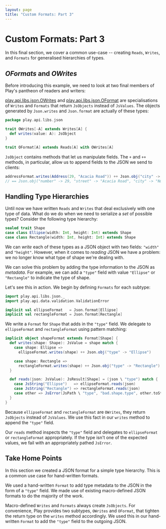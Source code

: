 ```yaml
---
layout: page
title: "Custom Formats: Part 3"
---
```


# Custom Formats: Part 3

In this final section, we cover a common use-case -- creating `Reads`, `Writes`, and `Formats` for generalised hierarchies of types.

## *OFormats* and *OWrites*

Before introducing this example, we need to look at two final members of Play's pantheon of readers and writers:

[play.api.libs.json.OWrites] and [play.api.libs.json.OFormat] are specialisations of `Writes` and `Formats` that return `JsObjects` instead of `JsValues`. The objects generated by `Json.writes` and `Json.format` are actually of these types:

~~~ scala
package play.api.libs.json

trait OWrites[-A] extends Writes[A] {
  def writes(value: A): JsObject
}

trait OFormat[A] extends Reads[A] with OWrites[A]
~~~

`JsObject` contains methods that let us manipulate fields. The `+` and `++` methods, in particular, allow us to append fields to the JSON we send to clients:

~~~ scala
addressFormat.writes(Address(29, "Acacia Road")) ++ Json.obj("city" -> "Nuttytown")
// == Json.obj("number" -> 29, "street" -> "Acacia Road", "city" -> "Nuttytown")
~~~

[play.api.libs.json.OWrites]: https://playframework.com/documentation/2.3.x/api/scala/index.html#play.api.libs.json.OWrites
[play.api.libs.json.OFormat]: https://playframework.com/documentation/2.3.x/api/scala/index.html#play.api.libs.json.OFormat

## Handling Type Hierarchies

Until now we have written `Reads` and `Writes` that deal exclusively with one type of data. What do we do when we need to serialize a *set* of possible types? Consider the following type hierarchy:

~~~ scala
sealed trait Shape
case class Ellipse(width: Int, height: Int) extends Shape
case class Rectangle(width: Int, height: Int) extends Shape
~~~

We can *write* each of these types as a JSON object with two fields: `"width"` and `"height"`. However, when it comes to *reading* JSON we have a problem: we no longer know what type of shape we're dealing with.

We can solve this problem by adding the type information to the JSON as *metadata*. For example, we can add a `"type"` field with value `"Ellipse"` or `"Rectangle"` to indicate the type of shape.

Let's see this in action. We begin by defining `Formats` for each subtype:

~~~ scala
import play.api.libs.json._
import play.api.data.validation.ValidationError

implicit val ellipseFormat   = Json.format[Ellipse]
implicit val rectangleFormat = Json.format[Rectangle]
~~~

We write a `Format` for `Shape` that adds in the `"type"` field. We delegate to `ellipseFormat` and `rectangleFormat` using pattern matching:

~~~ scala
implicit object shapeFormat extends Format[Shape] {
  def writes(shape: Shape): JsValue = shape match {
    case shape: Ellipse =>
      ellipseFormat.writes(shape) ++ Json.obj("type" -> "Ellipse")

    case shape: Rectangle =>
      rectangleFormat.writes(shape) ++ Json.obj("type" -> "Rectangle")
  }

  def reads(json: JsValue): JsResult[Shape] = (json \ "type") match {
    case JsString("Ellipse")   => ellipseFormat.reads(json)
    case JsString("Rectangle") => rectangleFormat.reads(json)
    case other => JsError(JsPath \ "type", "bad.shape.type", other.toString)
  }
}
~~~

Because `ellipseFormat` and `rectangleFormat` are `OWrites`, they return `JsObjects` instead of `JsValues`. We use this fact in our `writes` method to append the `"type"` field.

Our `reads` method inspects the `"type"` field and delegates to `ellipseFormat` or `rectangleFormat` appropriately. If the type isn't one of the expected values, we fail with an appropriately pathed `JsError`.

## Take Home Points

In this section we created a JSON format for a simple type hierarchy. This is a common use case for hand-written formats.

We used a hand-written `Format` to add type metadata to the JSON in the form of a `"type"` field. We made use of existing macro-defined JSON formats to do the majority of the work.

Macro-defined `Writes` and `Formats` always create `JsObjects`. For convenience, Play provides two subtypes, `OWrites` and `OFormat`, that tighten the return type on the `writes` method accordingly. We used this in our hand-written `Format` to add the `"type"` field to the outgoing JSON.
